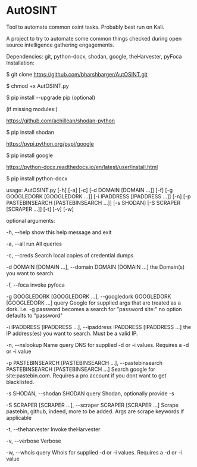 # AutOSINT
Tool to automate common osint tasks. Probably best run on Kali.

A project to try to automate some common things checked during open source intelligence gathering engagements.

Dependencies: git, python-docx,  shodan,  google, theHarvester, pyFoca
Installation:

  $ git clone https://github.com/bharshbarger/AutOSINT.git

  $ chmod +x AutOSINT.py

  $ pip install --upgrade pip (optional)

(if missing modules:)

https://github.com/achillean/shodan-python

  $ pip install shodan

https://pypi.python.org/pypi/google

  $ pip install google

https://python-docx.readthedocs.io/en/latest/user/install.html

  $ pip install python-docx


usage: AutOSINT.py [-h] [-a] [-c] [-d DOMAIN [DOMAIN ...]] [-f]
                   [-g GOOGLEDORK [GOOGLEDORK ...]]
                   [-i IPADDRESS [IPADDRESS ...]] [-n]
                   [-p PASTEBINSEARCH [PASTEBINSEARCH ...]] [-s SHODAN]
                   [-S SCRAPER [SCRAPER ...]] [-t] [-v] [-w]

optional arguments:

  -h, --help            show this help message and exit
  
  -a, --all             run All queries
  
  -c, --creds           Search local copies of credential dumps
  
  -d DOMAIN [DOMAIN ...], --domain DOMAIN [DOMAIN ...]
                        the Domain(s) you want to search.
                        
  -f, --foca            invoke pyfoca
  
  -g GOOGLEDORK [GOOGLEDORK ...], --googledork GOOGLEDORK [GOOGLEDORK ...]
                        query Google for supplied args that are treated as a
                        dork. i.e. -g password becomes a search for "password
                        site:<domain>" no option defaults to "password"
                        
  -i IPADDRESS [IPADDRESS ...], --ipaddress IPADDRESS [IPADDRESS ...]
                        the IP address(es) you want to search. Must be a valid
                        IP.
                        
  -n, --nslookup        Name query DNS for supplied -d or -i values. Requires
                        a -d or -i value
                        
  -p PASTEBINSEARCH [PASTEBINSEARCH ...], --pastebinsearch PASTEBINSEARCH [PASTEBINSEARCH ...]
                        Search google for <arg> site:pastebin.com. Requires a
                        pro account if you dont want to get blacklisted.
                        
  -s SHODAN, --shodan SHODAN
                        query Shodan, optionally provide -s <apikey>
                        
  -S SCRAPER [SCRAPER ...], --scraper SCRAPER [SCRAPER ...]
                        Scrape pastebin, github, indeed, more to be added.
                        Args are scrape keywords if applicable
                        
  -t, --theharvester    Invoke theHarvester
  
  -v, --verbose         Verbose
  
  -w, --whois           query Whois for supplied -d or -i values. Requires a
                        -d or -i value
